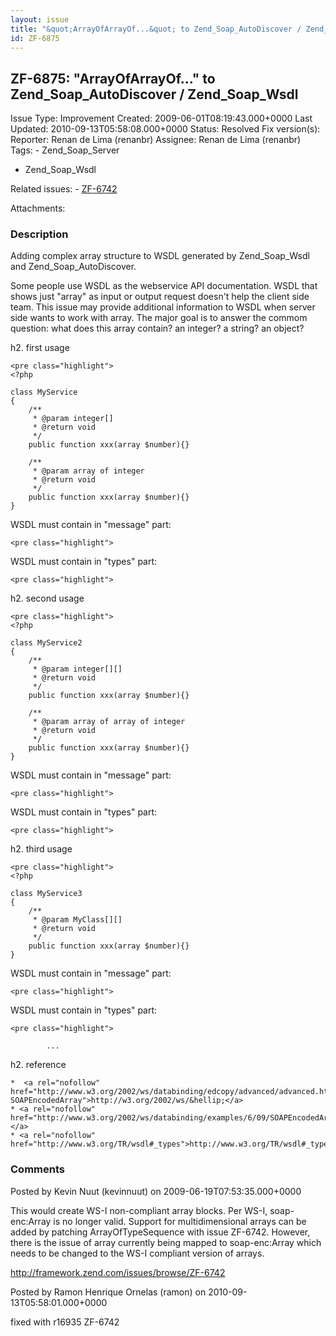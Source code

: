```yaml
---
layout: issue
title: "&quot;ArrayOfArrayOf...&quot; to Zend_Soap_AutoDiscover / Zend_Soap_Wsdl"
id: ZF-6875
---
```


ZF-6875: "ArrayOfArrayOf..." to Zend\_Soap\_AutoDiscover / Zend\_Soap\_Wsdl
---------------------------------------------------------------------------

 Issue Type: Improvement Created: 2009-06-01T08:19:43.000+0000 Last Updated: 2010-09-13T05:58:08.000+0000 Status: Resolved Fix version(s): 
 Reporter:  Renan de Lima (renanbr)  Assignee:  Renan de Lima (renanbr)  Tags: - Zend\_Soap\_Server
- Zend\_Soap\_Wsdl
 
 Related issues: - [ZF-6742](/issues/browse/ZF-6742)
 
 Attachments: 
### Description

Adding complex array structure to WSDL generated by Zend\_Soap\_Wsdl and Zend\_Soap\_AutoDiscover.

Some people use WSDL as the webservice API documentation. WSDL that shows just "array" as input or output request doesn't help the client side team. This issue may provide additional information to WSDL when server side wants to work with array. The major goal is to answer the commom question: what does this array contain? an integer? a string? an object?

h2. first usage

 
    <pre class="highlight">
    <?php
    
    class MyService
    {
        /**
         * @param integer[]
         * @return void
         */ 
        public function xxx(array $number){} 
    
        /**
         * @param array of integer
         * @return void
         */ 
        public function xxx(array $number){} 
    }


WSDL must contain in "message" part:

 
    <pre class="highlight">


WSDL must contain in "types" part:

 
    <pre class="highlight">


h2. second usage

 
    <pre class="highlight">
    <?php
    
    class MyService2
    {
        /**
         * @param integer[][]
         * @return void
         */ 
        public function xxx(array $number){} 
    
        /**
         * @param array of array of integer
         * @return void
         */ 
        public function xxx(array $number){} 
    }


WSDL must contain in "message" part:

 
    <pre class="highlight">


WSDL must contain in "types" part:

 
    <pre class="highlight">


h2. third usage

 
    <pre class="highlight">
    <?php
    
    class MyService3
    {
        /**
         * @param MyClass[][]
         * @return void
         */ 
        public function xxx(array $number){} 
    }


WSDL must contain in "message" part:

 
    <pre class="highlight">


WSDL must contain in "types" part:

 
    <pre class="highlight">
    
            ...


h2. reference

 
    *  <a rel="nofollow" href="http://www.w3.org/2002/ws/databinding/edcopy/advanced/advanced.html#pattern-SOAPEncodedArray">http://w3.org/2002/ws/&hellip;</a>
    * <a rel="nofollow" href="http://www.w3.org/2002/ws/databinding/examples/6/09/SOAPEncodedArray/">http://w3.org/2002/ws/&hellip;</a>
    * <a rel="nofollow" href="http://www.w3.org/TR/wsdl#_types">http://www.w3.org/TR/wsdl#_types</a>


 

 

### Comments

Posted by Kevin Nuut (kevinnuut) on 2009-06-19T07:53:35.000+0000

This would create WS-I non-compliant array blocks. Per WS-I, soap-enc:Array is no longer valid. Support for multidimensional arrays can be added by patching ArrayOfTypeSequence with issue ZF-6742. However, there is the issue of array currently being mapped to soap-enc:Array which needs to be changed to the WS-I compliant version of arrays.

<http://framework.zend.com/issues/browse/ZF-6742>

 

 

Posted by Ramon Henrique Ornelas (ramon) on 2010-09-13T05:58:01.000+0000

fixed with r16935 ZF-6742

 

 